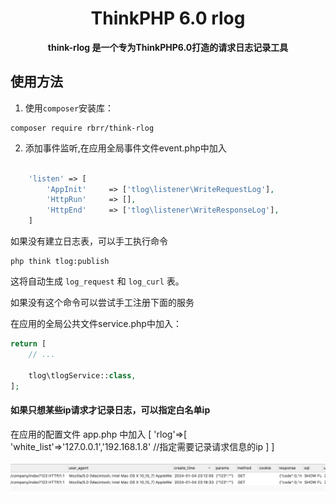 <h1 align="center">
    ThinkPHP 6.0 rlog
</h1>

<p align="center">
	<strong>think-rlog 是一个专为ThinkPHP6.0打造的请求日志记录工具</strong>    
</p>


## 使用方法

1. 使用`composer`安装库：

```
composer require rbrr/think-rlog
```


2. 添加事件监听,在应用全局事件文件event.php中加入

```php

    'listen' => [
        'AppInit'     => ['tlog\listener\WriteRequestLog'],
        'HttpRun'     => [],
        'HttpEnd'     => ['tlog\listener\WriteResponseLog'],
    ]

```


如果没有建立日志表，可以手工执行命令

```
php think tlog:publish
```

这将自动生成 `log_request` 和 `log_curl` 表。

如果没有这个命令可以尝试手工注册下面的服务

在应用的全局公共文件service.php中加入：

```php
return [
    // ...

    tlog\tlogService::class,
];
```


#### 如果只想某些ip请求才记录日志，可以指定白名单ip

在应用的配置文件 app.php 中加入
[
    'rlog'=>[
        'white_list'=>'127.0.0.1','192.168.1.8' //指定需要记录请求信息的ip
    ]
] 


![预览效果](preview.png)

